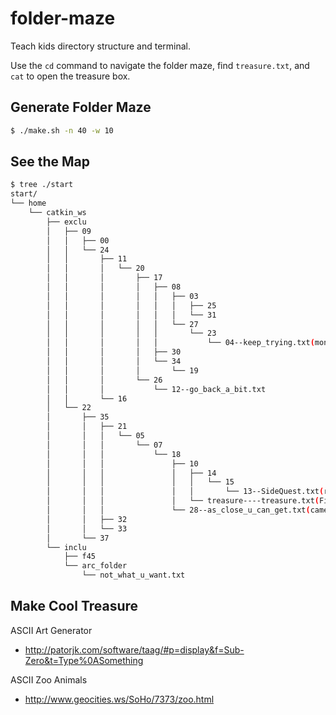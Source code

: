 # folder-maze

Teach kids directory structure and terminal.

Use the `cd` command to navigate the folder maze, find `treasure.txt`, and `cat` to open the treasure box.

## Generate Folder Maze

```bash
$ ./make.sh -n 40 -w 10
```

## See the Map

```bash
$ tree ./start
start/
└── home
    └── catkin_ws
        ├── exclu
        │   ├── 09
        │   │   ├── 00
        │   │   └── 24
        │   │       ├── 11
        │   │       │   └── 20
        │   │       │       ├── 17
        │   │       │       │   ├── 08
        │   │       │       │   │   ├── 03
        │   │       │       │   │   │   ├── 25
        │   │       │       │   │   │   └── 31
        │   │       │       │   │   └── 27
        │   │       │       │   │       └── 23
        │   │       │       │   │           └── 04--keep_trying.txt(monkey)
        │   │       │       │   ├── 30
        │   │       │       │   └── 34
        │   │       │       │       └── 19
        │   │       │       └── 26
        │   │       │           └── 12--go_back_a_bit.txt
        │   │       └── 16
        │   └── 22
        │       ├── 35
        │       │   ├── 21
        │       │   │   └── 05
        │       │   │       └── 07
        │       │   │           └── 18
        │       │   │               ├── 10
        │       │   │               │   ├── 14
        │       │   │               │   │   └── 15
        │       │   │               │   │       └── 13--SideQuest.txt(rhino)
        │       │   │               │   └── treasure----treasure.txt(FinalDestination(PolarBear)
        │       │   │               └── 28--as_close_u_can_get.txt(camel)
        │       │   ├── 32
        │       │   └── 33
        │       └── 37
        └── inclu
            ├── f45
            └── arc_folder
                └── not_what_u_want.txt
```

## Make Cool Treasure

ASCII Art Generator
- http://patorjk.com/software/taag/#p=display&f=Sub-Zero&t=Type%0ASomething

ASCII Zoo Animals
- http://www.geocities.ws/SoHo/7373/zoo.html
